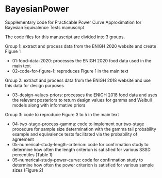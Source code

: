 # BayesianPower
Supplementary code for Practicable Power Curve Approximation for Bayesian Equivalence Tests manuscript 

The code files for this manuscript are divided into 3 groups.

Group 1: extract and process data from the ENIGH 2020 website and create Figure 1
- 01-food-data-2020: processes the ENIGH 2020 food data used in the main text
- 02-code-for-figure-1: reproduces Figure 1 in the main text

Group 2: extract and process data from the ENIGH 2018 website and use this data for design purposes
- 03-design-values-priors: processes the ENIGH 2018 food data and uses the relevant posteriors
                           to return design values for gamma and Weibull models along with informative priors

Group 3: code to reproduce Figure 3 to 5 in the main text
- 04-two-stage-process-gamma: code to implement our two-stage procedure for sample size determination
	                      with the gamma tail probability example and equivalence tests facilitated
                              via the probability of agreement
- 05-numerical-study-length-criterion: code for confirmation study to determine how often the length
                                       criterion is satisfied for various SSSD percentiles (Table 1)
- 05-numerical-study-power-curve: code for confirmation study to determine how often the power
                                  criterion is satisfied for various sample sizes (Figure 2)
